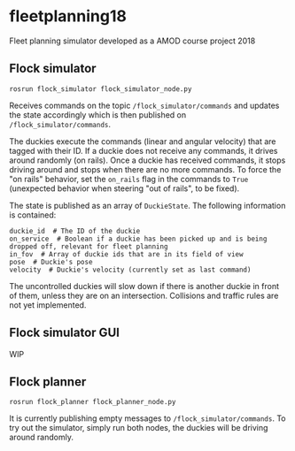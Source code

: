 # fleetplanning18
Fleet planning simulator developed as a AMOD course project 2018

## Flock simulator
```
rosrun flock_simulator flock_simulator_node.py
```
Receives commands on the topic `/flock_simulator/commands` and updates the state accordingly which is then published on `/flock_simulator/commands`.

The duckies execute the commands (linear and angular velocity) that are tagged with their ID. If a duckie does not receive any commands, it drives around randomly (on rails). Once a duckie has received commands, it stops driving around and stops when there are no more commands. To force the "on rails" behavior, set the `on_rails` flag in the commands to `True` (unexpected behavior when steering "out of rails", to be fixed).

The state is published as an array of `DuckieState`. The following information is contained:
```
duckie_id  # The ID of the duckie
on_service  # Boolean if a duckie has been picked up and is being dropped off, relevant for fleet planning
in_fov  # Array of duckie ids that are in its field of view
pose  # Duckie's pose
velocity  # Duckie's velocity (currently set as last command)
```

The uncontrolled duckies will slow down if there is another duckie in front of them, unless they are on an intersection. Collisions and traffic rules are not yet implemented.

## Flock simulator GUI
WIP

## Flock planner
```
rosrun flock_planner flock_planner_node.py
```
It is currently publishing empty messages to `/flock_simulator/commands`. To try out the simulator, simply run both nodes, the duckies will be driving around randomly.
